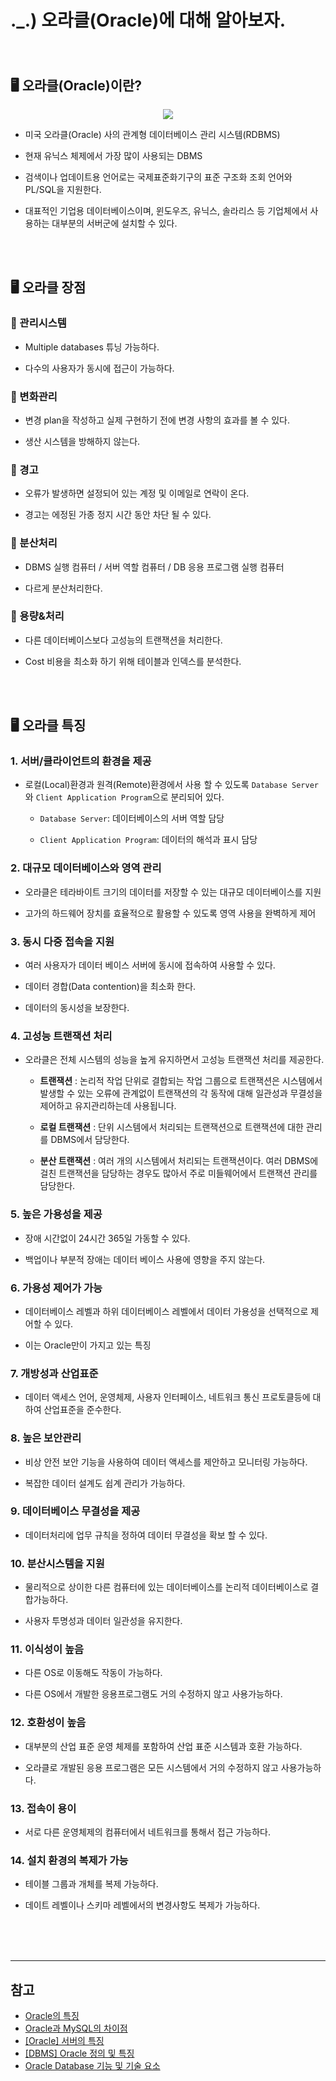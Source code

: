 # ._.) 오라클(Oracle)에 대해 알아보자.
###

<br/>

## 🖥 오라클(Oracle)이란?

<p align="center">
<img src="../img/nmoracle.png">
</p>

* 미국 오라클(Oracle) 사의 관계형 데이터베이스 관리 시스템(RDBMS)

* 현재 유닉스 체제에서 가장 많이 사용되는 DBMS

* 검색이나 업데이트용 언어로는 국제표준화기구의 표준 구조화 조회 언어와 PL/SQL을 지원한다.

* 대표적인 기업용 데이터베이스이며, 윈도우즈, 유닉스, 솔라리스 등 기업체에서 사용하는 대부분의 서버군에 설치할 수 있다.


<br/><br/>

## 🖥 오라클 장점

### 📎 관리시스템

* Multiple databases 튜닝 가능하다.

* 다수의 사용자가 동시에 접근이 가능하다.

### 📎 변화관리

* 변경 plan을 작성하고 실제 구현하기 전에 변경 사항의 효과를 볼 수 있다.

* 생산 시스템을 방해하지 않는다.

### 📎 경고

* 오류가 발생하면 설정되어 있는 계정 및 이메일로 연락이 온다.

* 경고는 에정된 가종 정지 시간 동안 차단 될 수 있다.

### 📎 분산처리

* DBMS 실행 컴퓨터 / 서버 역할 컴퓨터 / DB 응용 프로그램 실행 컴퓨터 

* 다르게 분산처리한다.

### 📎 용량&처리

* 다른 데이터베이스보다 고성능의 트랜잭션을 처리한다.

* Cost 비용을 최소화 하기 위해 테이블과 인덱스를 분석한다.

<br/><br/>

## 🖥 오라클 특징

### 1. 서버/클라이언트의 환경을 제공 

* 로컬(Local)환경과 원격(Remote)환경에서 사용 할 수 있도록 `Database Server`와 `Client Application Program`으로 분리되어 있다.

    * `Database Server`: 데이터베이스의 서버 역할 담당

    * `Client Application Program`: 데이터의 해석과 표시 담당

### 2. 대규모 데이터베이스와 영역 관리

* 오라클은 테라바이트 크기의 데이터를 저장할 수 있는 대규모 데이터베이스를 지원

* 고가의 하드웨어 장치를 효율적으로 활용할 수 있도록 영역 사용을 완벽하게 제어

### 3. 동시 다중 접속을 지원

* 여러 사용자가 데이터 베이스 서버에 동시에 접속하여 사용할 수 있다. 

* 데이터 경합(Data contention)을 최소화 한다. 

* 데이터의 동시성을 보장한다. 

### 4. 고성능 트랜잭션 처리

* 오라클은 전체 시스템의 성능을 높게 유지하면서 고성능 트랜잭션 처리를 제공한다.

    * **트랜잭션** : 논리적 작업 단위로 결합되는 작업 그룹으로 트랜잭션은 시스템에서 발생할 수 있는 오류에 관계없이 트랜잭션의 각 동작에 대해 일관성과 무결성을 제어하고 유지관리하는데 사용됩니다.

    * **로컬 트랜잭션** : 단위 시스템에서 처리되는 트랜잭션으로 트랜잭션에 대한 관리를 DBMS에서 담당한다.

    * **분산 트랜잭션** : 여러 개의 시스템에서 처리되는 트랜잭션이다. 여러 DBMS에 걸친 트랜잭션을 담당하는 경우도 많아서 주로 미들웨어에서 트랜잭션 관리를 담당한다.

### 5. 높은 가용성을 제공

* 장애 시간없이 24시간 365일 가동할 수 있다. 

* 백업이나 부분적 장애는 데이터 베이스 사용에 영향을 주지 않는다. 

### 6. 가용성 제어가 가능

* 데이터베이스 레벨과 하위 데이터베이스 레벨에서 데이터 가용성을 선택적으로 제어할 수 있다.

* 이는 Oracle만이 가지고 있는 특징

### 7. 개방성과 산업표준

* 데이터 액세스 언어, 운영체제, 사용자 인터페이스, 네트워크 통신 프로토클등에 대하여 산업표준을 준수한다. 

### 8. 높은 보안관리

* 비상 안전 보안 기능을 사용하여 데이터 액세스를 제안하고 모니터링 가능하다. 

* 복잡한 데이터 설계도 쉽계 관리가 가능하다. 

### 9. 데이터베이스 무결성을 제공

* 데이터처리에 업무 규칙을 정하여 데이터 무결성을 확보 할 수 있다. 

### 10. 분산시스템을 지원

* 물리적으로 상이한 다른 컴퓨터에 있는 데이터베이스를 논리적 데이터베이스로 결합가능하다.

* 사용자 투명성과 데이터 일관성을 유지한다. 

### 11. 이식성이 높음

* 다른 OS로 이동해도 작동이 가능하다.

* 다른 OS에서 개발한 응용프로그램도 거의 수정하지 않고 사용가능하다.

### 12. 호환성이 높음

* 대부분의 산업 표준 운영 체제를 포함하여 산업 표준 시스템과 호환 가능하다. 

* 오라클로 개발된 응용 프로그램은 모든 시스템에서 거의 수정하지 않고 사용가능하다. 

### 13. 접속이 용이

* 서로 다른 운영체제의 컴퓨터에서 네트워크를 통해서 접근 가능하다. 
 
### 14. 설치 환경의 복제가 가능

* 테이블 그룹과 개체를 복제 가능하다. 

* 데이트 레벨이나 스키마 레벨에서의 변경사항도 복제가 가능하다.

<br/><br/><br/>
***

## 참고
* [Oracle의 특징](https://ssmsig.tistory.com/37)
* [Oracle과 MySQL의 차이점](https://velog.io/@alicesykim95/Oracle과-MySQL의-차이점)
* [[Oracle] 서버의 특징](https://gostart.tistory.com/146)
* [[DBMS] Oracle 정의 및 특징](https://t-okk.tistory.com/160)
* [Oracle Database 기능 및 기술 요소](http://www.dmisys.co.kr/theme/basic/product/oraclesw/database_01.php)
